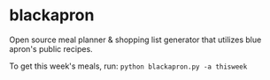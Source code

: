 # blackapron
Open source meal planner &amp; shopping list generator that utilizes blue apron's public recipes.

To get this week's meals, run:
`python blackapron.py -a thisweek`
